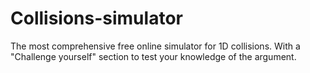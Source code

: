 # Collisions-simulator
The most comprehensive free online simulator for 1D collisions. With a "Challenge yourself" section to test your knowledge of the argument.
